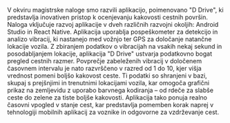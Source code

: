 V okviru magistrske naloge smo razvili aplikacijo, poimenovano "D Drive", ki predstavlja inovativen pristop k ocenjevanju kakovosti cestnih površin. Naloga vključuje razvoj aplikacije v dveh različnih razvojni okoljih: Android Studio in React Native. Aplikacija uporablja pospeškometer za detekcijo in analizo vibracij, ki nastanejo med vožnjo ter GPS za določanje natančne lokacije vozila. Z zbiranjem podatkov o vibracijah na vsakih nekaj sekund in posodabljanjem lokacije, aplikacija "D Drive" ustvarja podatkovno bogat pregled cestnih razmer. Povprečje zabeleženih vibracij v določenem časovnem intervalu je nato razvrščeno v razred od 1 do 10, kjer višja vrednost pomeni boljšo kakovost ceste. Ti podatki so shranjeni v bazi, skupaj s prejšnjimi in trenutnimi lokacijami vozila, kar omogoča grafični prikaz na zemljevidu z uporabo barvnega kodiranja – od rdeče za slabše ceste do zelene za tiste boljše kakovosti. Aplikacija tako ponuja realno časovni vpogled v stanje cest, kar predstavlja pomemben korak naprej v tehnologiji mobilnih aplikacij za voznike in odgovorne za vzdrževanje cest.